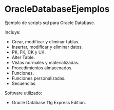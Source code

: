 # OracleDatabaseEjemplos
Ejemplo de scripts sql para Oracle Database.

Incluye:

- Crear, modificar y eliminar tablas.
- Insertar, modificar y eliminar datos.
- PK, FK, CK y UK.
- Alter Table.
- Vistas normales y materializadas.
- Procedimientos almacenados.
- Funciones.
- Funciones personalizadas.
- Secuencias.


Software utilizado:

- Oracle Database 11g Express Edition.
